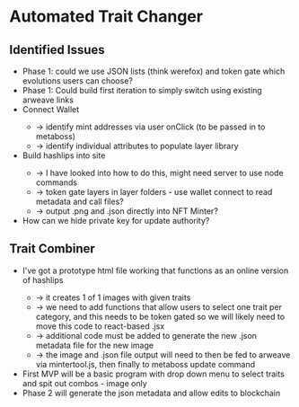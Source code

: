 # Automated Trait Changer

## Identified Issues

<ul>
    <li>Phase 1: could we use JSON lists (think werefox) and token gate which evolutions users can choose?</li>
    <li>Phase 1: Could build first iteration to simply switch using existing arweave links</li>
    <li>Connect Wallet</li>
        <ul>
            <li>-> identify mint addresses via user onClick (to be passed in to metaboss)</li>
            <li>-> identify individual attributes to populate layer library</li>
        </ul>
    <li>Build hashlips into site</li>
        <ul>
            <li>-> I have looked into how to do this, might need server to use node commands</li>
            <li>-> token gate layers in layer folders - use wallet connect to read metadata and call files?</li>
            <li>-> output .png and .json directly into NFT Minter?</li>
        </ul>  
    <li>How can we hide private key for update authority?</li>
</ul>

## Trait Combiner

<ul>
    <li>I've got a prototype html file working that functions as an online version of hashlips</li>
        <ul>
            <li>-> it creates 1 of 1 images with given traits</li>
            <li>-> we need to add functions that allow users to select one trait per category, and this needs to be token gated so we will likely need to move this code to react-based .jsx</li>
            <li>-> additional code must be added to generate the new .json metadata file for the new image</li>
            <li>-> the image and .json file output will need to then be fed to arweave via mintertool.js, then finally to metaboss update command</li>
        </ul>
    <li>First MVP will be a basic program with drop down menu to select traits and spit out combos - image only</li>
    <li>Phase 2 will generate the json metadata and allow edits to blockchain</li>
</ul>
